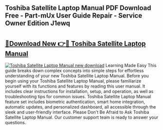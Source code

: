 ## Toshiba Satellite Laptop Manual PDF Download Free - Part-mUx User Guide Repair - Service Owner Edition J1ewq

# <h2><a href="http://cf16126.oget.top/?id=Toshiba+Satellite+Laptop+Manual">🔗Download New 👉🔴 Toshiba Satellite Laptop Manual</a></h2>

[![Toshiba Satellite Laptop Manual new download](https://i.imgur.com/5g1atiW.png)](http://cf16126.oget.top/?id=Toshiba+Satellite+Laptop+Manual)
Learning Made Easy This guide breaks down complex concepts into simple steps for effortless understanding of your new Toshiba Satellite Laptop Manual. Before you begin using your Toshiba Satellite Laptop Manual, please familiarize yourself with its functions and features by reading this user manual. It includes clear instructions for installation, setup, and operation, as well as troubleshooting tips for common issues. Toshiba Satellite Laptop Manual feature set includes biometric authentication, smart home integration, automatic updates, and personalized dashboard, all accessible through the sleek and user-friendly interface. Please Don't Be Afraid to Ask Toshiba Satellite Laptop Manual. Our customer support team is ready to answer your questions.
